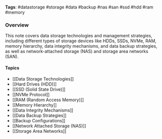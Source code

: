 **Tags**: #datastorage #storage #data #backup #nas #san #ssd #hdd #ram #memory

### Overview

This note covers data storage technologies and management strategies, including different types of storage devices like HDDs, SSDs, NVMe, RAM, memory hierarchy, data integrity mechanisms, and data backup strategies, as well as network-attached storage (NAS) and storage area networks (SAN).

#### Topics

- [[Data Storage Technologies]]
- [[Hard Drives (HDD)]]
- [[SSD (Solid State Drive)]]
- [[NVMe Protocol]]
- [[RAM (Random Access Memory)]]
- [[Memory Hierarchy]]
- [[Data Integrity Mechanisms]]
- [[Data Backup Strategies]]
- [[Backup Configurations]]
- [[Network Attached Storage (NAS)]]
- [[Storage Area Networks]]